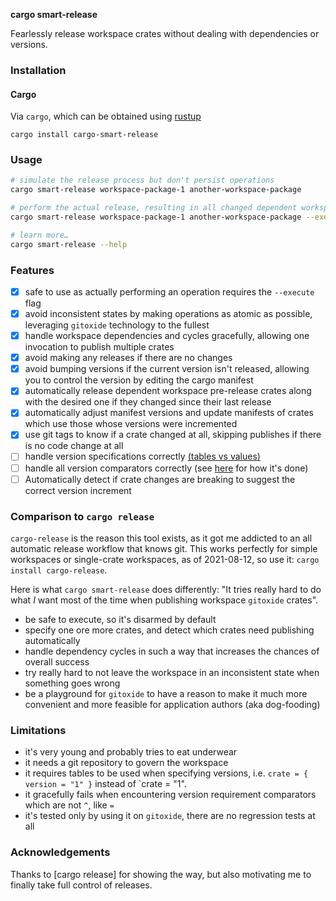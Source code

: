 **cargo smart-release**

Fearlessly release workspace crates without dealing with dependencies or versions.

### Installation

#### Cargo
Via `cargo`, which can be obtained using [rustup][rustup]

```
cargo install cargo-smart-release
```

### Usage

```bash
# simulate the release process but don't persist operations
cargo smart-release workspace-package-1 another-workspace-package

# perform the actual release, resulting in all changed dependent workspace crates to be published.
cargo smart-release workspace-package-1 another-workspace-package --execute

# learn more…
cargo smart-release --help
```

### Features

* [x] safe to use as actually performing an operation requires the `--execute` flag
* [x] avoid inconsistent states by making operations as atomic as possible, leveraging `gitoxide` technology to the fullest
* [x] handle workspace dependencies and cycles gracefully, allowing one invocation to publish multiple crates
* [x] avoid making any releases if there are no changes
* [x] avoid bumping versions if the current version isn't released, allowing you to control the version by editing the cargo manifest
* [x] automatically release dependent workspace pre-release crates along with the desired one if they changed since their last release
* [x] automatically adjust manifest versions and update manifests of crates which use those whose versions were incremented
* [x] use git tags to know if a crate changed at all, skipping publishes if there is no code change at all
* [ ] handle version specifications correctly [(tables vs values)](https://github.com/Byron/cargo-release/blob/master/src/cargo.rs#L179:L207)
* [ ] handle all version comparators correctly (see [here](https://github.com/Byron/cargo-release/blob/master/src/version.rs#L192:L226) for how it's done)
* [ ] Automatically detect if crate changes are breaking to suggest the correct version increment

### Comparison to `cargo release`

`cargo-release` is the reason this tool exists, as it got me addicted to an all automatic release workflow that knows git. This works perfectly
for simple workspaces or single-crate workspaces, as of 2021-08-12, so use it: `cargo install cargo-release`.

Here is what `cargo smart-release` does differently: "It tries really hard to do what _I_ want most of the time when publishing workspace `gitoxide` crates".

- be safe to execute, so it's disarmed by default
- specify one ore more crates, and detect which crates need publishing automatically
- handle dependency cycles in such a way that increases the chances of overall success
- try really hard to not leave the workspace in an inconsistent state when something goes wrong
- be a playground for `gitoxide` to have a reason to make it much more convenient and more feasible for application authors (aka dog-fooding)

### Limitations

* it's very young and probably tries to eat underwear
* it needs a git repository to govern the workspace
* it requires tables to be used when specifying versions, i.e. `crate = { version = "1" }` instead of `crate  = "1".
* it gracefully fails when encountering version requirement comparators which are not `^`, like `=`
* it's tested only by using it on `gitoxide`, there are no regression tests at all

### Acknowledgements

Thanks to [cargo release] for showing the way, but also motivating me to finally take full control of releases.

[cargo-release]: https://github.com/sunng87/cargo-release/issues/224
[rustup]: https://rustup.rs/
